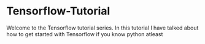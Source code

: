 # Tensorflow-Tutorial
Welcome to the Tensorflow tutorial series. In this tutorial I have talked about how to get started with Tensorflow if you know python atleast
